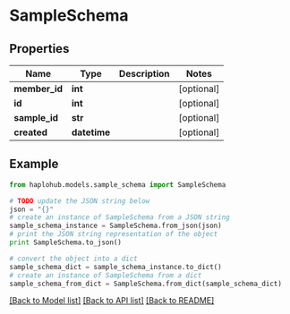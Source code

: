 # SampleSchema


## Properties
Name | Type | Description | Notes
------------ | ------------- | ------------- | -------------
**member_id** | **int** |  | [optional] 
**id** | **int** |  | [optional] 
**sample_id** | **str** |  | [optional] 
**created** | **datetime** |  | [optional] 

## Example

```python
from haplohub.models.sample_schema import SampleSchema

# TODO update the JSON string below
json = "{}"
# create an instance of SampleSchema from a JSON string
sample_schema_instance = SampleSchema.from_json(json)
# print the JSON string representation of the object
print SampleSchema.to_json()

# convert the object into a dict
sample_schema_dict = sample_schema_instance.to_dict()
# create an instance of SampleSchema from a dict
sample_schema_from_dict = SampleSchema.from_dict(sample_schema_dict)
```
[[Back to Model list]](../README.md#documentation-for-models) [[Back to API list]](../README.md#documentation-for-api-endpoints) [[Back to README]](../README.md)


